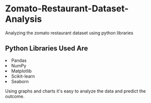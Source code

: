 # Zomato-Restaurant-Dataset-Analysis
Analyzing the zomato restaurant dataset using python libraries
<h2>Python Libraries Used Are</h2>
<li>Pandas</li> 
<li>NumPy</li> 
<li>Matplotlib</li> 
<li>Scikit-learn</li> 
<li>Seaborn</li> 
<p>Using graphs and charts it's easy to analyze the data and predict the outcome.</p>
